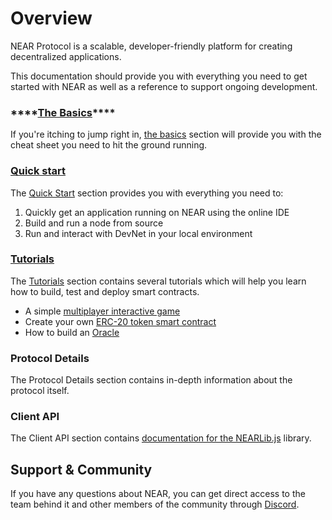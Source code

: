 # Overview

NEAR Protocol is a scalable, developer-friendly platform for creating decentralized applications.

This documentation should provide you with everything you need to get started with NEAR as well as a reference to support ongoing development.

### \*\*\*\*[**The Basics**](the_basics.md)\*\*\*\*

If you're itching to jump right in, [the basics](the_basics.md) section will provide you with the cheat sheet you need to hit the ground running.

### [Quick start](https://github.com/pndpo/docs/tree/105a69144f3b2860f28aa416ddfb14bf57cc0ef7/quick_start/README.md)

The [Quick Start](https://github.com/pndpo/docs/tree/105a69144f3b2860f28aa416ddfb14bf57cc0ef7/quick_start/README.md) section provides you with everything you need to: 

1. Quickly get an application running on NEAR using the online IDE   
2. Build and run a node from source   
3. Run and interact with DevNet in your local environment

### [Tutorials](../tutorials/)

The [Tutorials](../tutorials/) section contains several tutorials which will help you learn how to build, test and deploy smart contracts.

* A simple [multiplayer interactive game](../tutorials/multiplayergame.md)
* Create your own [ERC-20 token smart contract](../tutorials/token.md)
* How to build an [Oracle](../tutorials/oracle.md)

### Protocol Details

The Protocol Details section contains in-depth information about the protocol itself.

### Client API

The Client API section contains [documentation for the NEARLib.js](https://github.com/pndpo/docs/tree/105a69144f3b2860f28aa416ddfb14bf57cc0ef7/lib/js/README.md) library.

## Support & Community

If you have any questions about NEAR, you can get direct access to the team behind it and other members of the community through [Discord](http://near.chat).

